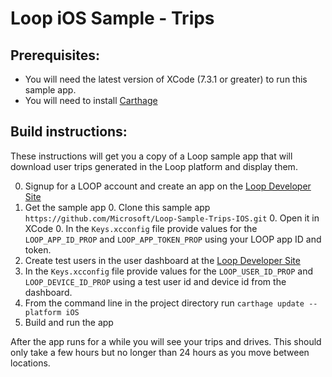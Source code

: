# Loop iOS Sample - Trips

## Prerequisites:
  * You will need the latest version of XCode (7.3.1 or greater) to run this sample app.
  * You will need to install [Carthage](https://github.com/Carthage/Carthage)

## Build instructions:
These instructions will get you a copy of a Loop sample app that will download user trips generated in the Loop platform and display them.

  0. Signup for a LOOP account and create an app on the [Loop Developer Site](https://www.loop.ms)
  0. Get the sample app
    0. Clone this sample app `https://github.com/Microsoft/Loop-Sample-Trips-IOS.git`
    0. Open it in XCode
    0. In the `Keys.xcconfig` file provide values for the `LOOP_APP_ID_PROP` and `LOOP_APP_TOKEN_PROP` using your LOOP app ID and token.
  0. Create test users in the user dashboard at the [Loop Developer Site](https://www.loop.ms)
  0. In the `Keys.xcconfig` file provide values for the `LOOP_USER_ID_PROP` and `LOOP_DEVICE_ID_PROP` using a test user id and device id from the dashboard.
  0. From the command line in the project directory run `carthage update --platform iOS`
  0. Build and run the app

After the app runs for a while you will see your trips and drives. This should only take a few hours but no longer than 24 hours as you move between locations.
